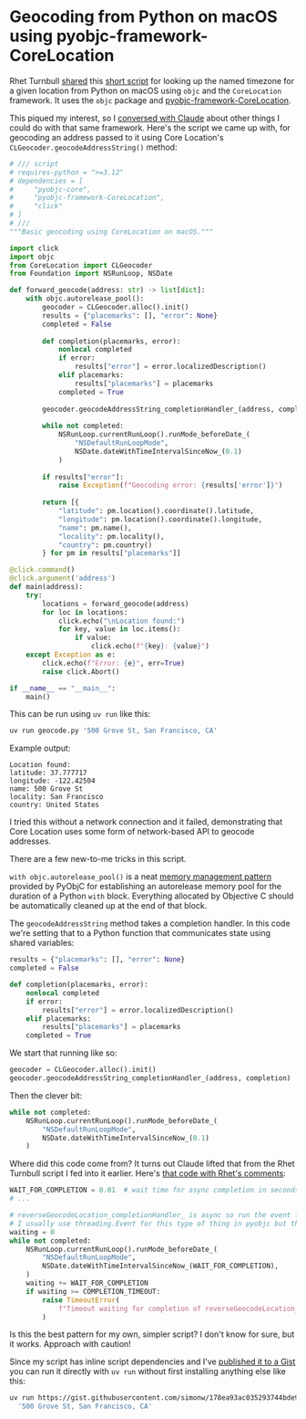 # Geocoding from Python on macOS using pyobjc-framework-CoreLocation

Rhet Turnbull [shared](https://twitter.com/RhetTurnbull/status/1883559820541956605) this [short script](https://gist.github.com/RhetTbull/db70c113efd03029c6ff619f4699ce34) for looking up the named timezone for a given location from Python on macOS using `objc` and the `CoreLocation` framework. It uses the `objc` package and [pyobjc-framework-CoreLocation](https://pypi.org/project/pyobjc-framework-CoreLocation/).

This piqued my interest, so I [conversed with Claude](https://gist.github.com/simonw/fed886265bc32af81efa8e7973fea621) about other things I could do with that same framework. Here's the script we came up with, for geocoding an address passed to it using Core Location's `CLGeocoder.geocodeAddressString()` method:

```python
# /// script
# requires-python = ">=3.12"
# dependencies = [
#     "pyobjc-core",
#     "pyobjc-framework-CoreLocation",
#     "click"
# ]
# ///
"""Basic geocoding using CoreLocation on macOS."""

import click
import objc
from CoreLocation import CLGeocoder
from Foundation import NSRunLoop, NSDate

def forward_geocode(address: str) -> list[dict]:
    with objc.autorelease_pool():
        geocoder = CLGeocoder.alloc().init()
        results = {"placemarks": [], "error": None}
        completed = False
        
        def completion(placemarks, error):
            nonlocal completed
            if error:
                results["error"] = error.localizedDescription()
            elif placemarks:
                results["placemarks"] = placemarks
            completed = True
            
        geocoder.geocodeAddressString_completionHandler_(address, completion)
        
        while not completed:
            NSRunLoop.currentRunLoop().runMode_beforeDate_(
                "NSDefaultRunLoopMode",
                NSDate.dateWithTimeIntervalSinceNow_(0.1)
            )
        
        if results["error"]:
            raise Exception(f"Geocoding error: {results['error']}")
            
        return [{
            "latitude": pm.location().coordinate().latitude,
            "longitude": pm.location().coordinate().longitude,
            "name": pm.name(),
            "locality": pm.locality(),
            "country": pm.country()
        } for pm in results["placemarks"]]

@click.command()
@click.argument('address')
def main(address):
    try:
        locations = forward_geocode(address)
        for loc in locations:
            click.echo("\nLocation found:")
            for key, value in loc.items():
                if value:
                    click.echo(f"{key}: {value}")
    except Exception as e:
        click.echo(f"Error: {e}", err=True)
        raise click.Abort()

if __name__ == "__main__":
    main()
```
This can be run using `uv run` like this:

```bash
uv run geocode.py '500 Grove St, San Francisco, CA'
```
Example output:
```
Location found:
latitude: 37.777717
longitude: -122.42504
name: 500 Grove St
locality: San Francisco
country: United States 
```
I tried this without a network connection and it failed, demonstrating that Core Location uses some form of network-based API to geocode addresses.

There are a few new-to-me tricks in this script.

`with objc.autorelease_pool()` is a neat [memory management pattern](https://pyobjc.readthedocs.io/en/latest/api/module-objc.html#objc.autorelease_pool) provided by PyObjC for establishing an autorelease memory pool for the duration of a Python `with` block. Everything allocated by Objective C should be automatically cleaned up at the end of that block.

The `geocodeAddressString` method takes a completion handler. In this code we're setting that to a Python function that communicates state using shared variables:

```python
results = {"placemarks": [], "error": None}
completed = False

def completion(placemarks, error):
    nonlocal completed
    if error:
        results["error"] = error.localizedDescription()
    elif placemarks:
        results["placemarks"] = placemarks
    completed = True
```
We start that running like so:
```python
geocoder = CLGeocoder.alloc().init()
geocoder.geocodeAddressString_completionHandler_(address, completion)
```
Then the clever bit:
```python
while not completed:
    NSRunLoop.currentRunLoop().runMode_beforeDate_(
        "NSDefaultRunLoopMode",
        NSDate.dateWithTimeIntervalSinceNow_(0.1)
    )
```
Where did this code come from? It turns out Claude lifted that from the Rhet Turnbull script I fed into it earlier. Here's [that code with Rhet's comments](https://gist.github.com/RhetTbull/db70c113efd03029c6ff619f4699ce34#file-tzname-py-L54-L66):

```python
WAIT_FOR_COMPLETION = 0.01  # wait time for async completion in seconds
# ...

# reverseGeocodeLocation_completionHandler_ is async so run the event loop until completion
# I usually use threading.Event for this type of thing in pyobjc but the the thread blocked forever
waiting = 0
while not completed:
    NSRunLoop.currentRunLoop().runMode_beforeDate_(
        "NSDefaultRunLoopMode",
        NSDate.dateWithTimeIntervalSinceNow_(WAIT_FOR_COMPLETION),
    )
    waiting += WAIT_FOR_COMPLETION
    if waiting >= COMPLETION_TIMEOUT:
        raise TimeoutError(
            f"Timeout waiting for completion of reverseGeocodeLocation_completionHandler_: {waiting} seconds"
        )
```
Is this the best pattern for  my own, simpler script? I don't know for sure, but it works. Approach with caution!

Since my script has inline script dependencies and I've [published it to a Gist](https://gist.github.com/simonw/178ea93ac035293744bde97270d6a7a0) you can run it directly with `uv run` without first installing anything else like this:

```bash
uv run https://gist.githubusercontent.com/simonw/178ea93ac035293744bde97270d6a7a0/raw/88c817e4103034579ec7523d8591bf60aa11fa67/geocode.py \
  '500 Grove St, San Francisco, CA'
```
